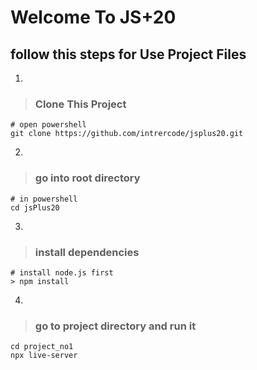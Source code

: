 <h1>Welcome To JS+20</h1>

<h2>follow this steps for Use Project Files</h2>

1.
> <h3>Clone This Project</h3>
    # open powershell
    git clone https://github.com/intrercode/jsplus20.git

2.
> <h3>go into root directory</h3>
    # in powershell
    cd jsPlus20

3.
> <h3>install dependencies</h3>
    # install node.js first
    > npm install

4. 
> <h3>go to project directory and run it</h3>
    cd project_no1
    npx live-server


